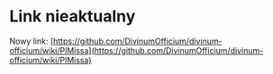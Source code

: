 # Link nieaktualny

Nowy link: [https://github.com/DivinumOfficium/divinum-officium/wiki/PlMissa](https://github.com/DivinumOfficium/divinum-officium/wiki/PlMissa)
